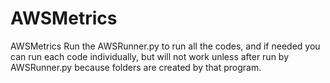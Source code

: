 # AWSMetrics
AWSMetrics
Run the AWSRunner.py to run all the codes, and if needed you can run each code individually, but will not work unless after run by AWSRunner.py because folders are created by that program.
